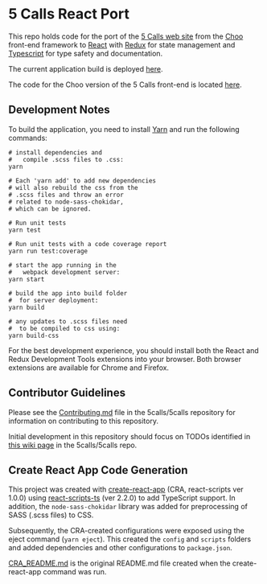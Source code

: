 # 5 Calls React Port

This repo holds code for the port of the [5 Calls web site](https://5calls.org) from the [Choo](https://choo.io) front-end framework to [React](https://facebook.github.io/react/) with [Redux](http://redux.js.org/) for state management and [Typescript](https://www.typescriptlang.org/) for type safety and documentation.

The current application build is deployed [here](http://104.236.37.184/).

The code for the Choo version of the 5 Calls front-end is located [here](https://github.com/5calls/5calls).

## Development Notes

To build the application, you need to install [Yarn](https://yarnpkg.com/) and run the following commands:
```
# install dependencies and
#   compile .scss files to .css:
yarn

# Each 'yarn add' to add new dependencies
# will also rebuild the css from the
# .scss files and throw an error
# related to node-sass-chokidar,
# which can be ignored.

# Run unit tests
yarn test

# Run unit tests with a code coverage report
yarn run test:coverage

# start the app running in the
#   webpack development server:
yarn start

# build the app into build folder
#  for server deployment:
yarn build

# any updates to .scss files need
#  to be compiled to css using:
yarn build-css

```


For the best development experience, you should install both the React and Redux Development Tools extensions into your browser. Both browser extensions are available for Chrome and Firefox.

## Contributor Guidelines
Please see the [Contributing.md](https://github.com/5calls/5calls/blob/master/CONTRIBUTING.md) file in the 5calls/5calls repository for information on contributing to this repository.

Initial development in this repository should focus on TODOs identified in [this wiki page](https://github.com/5calls/5calls/wiki/React-Redux-Port-Implementation) in the 5calls/5calls repo.

## Create React App Code Generation

This project was created with [create-react-app](https://github.com/facebookincubator/create-react-app) (CRA, react-scripts ver 1.0.0) using [react-scripts-ts](https://github.com/wmonk/create-react-app-typescript) (ver 2.2.0) to add TypeScript support. In addition, the `node-sass-chokidar` library was added for preprocessing of SASS (.scss files) to CSS.

Subsequently, the CRA-created configurations were exposed using the eject command (`yarn eject`). This created the `config` and `scripts` folders and added dependencies and other configurations to `package.json`.


[CRA_README.md](CRA_README.md) is the original README.md file created when the create-react-app command was run.
